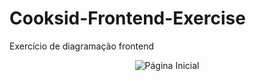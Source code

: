 # Cooksid-Frontend-Exercise
Exercício de diagramação frontend

<div align="center">
  <img src="https://github.com/thomasdechen/Cooksid-Frontend-Exercise/blob/main/P%C3%A1gina%20principal.png" alt="Página Inicial">
</div>

